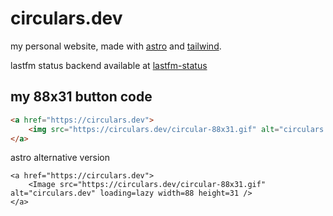 # circulars.dev

my personal website, made with [astro](https://astro.build/) and
[tailwind](https://tailwindcss.com/).

lastfm status backend available at
[lastfm-status](https://github.com/circularsprojects/lastfm-status)

## my 88x31 button code

```html
<a href="https://circulars.dev">
    <img src="https://circulars.dev/circular-88x31.gif" alt="circulars.dev">
</a>
```

astro alternative version

```astro
<a href="https://circulars.dev">
    <Image src="https://circulars.dev/circular-88x31.gif" alt="circulars.dev" loading=lazy width=88 height=31 />
</a>
```

